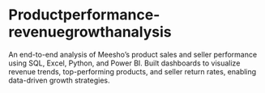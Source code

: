 # Productperformance-revenuegrowthanalysis
An end-to-end analysis of Meesho’s product sales and seller performance using SQL, Excel, Python, and Power BI. Built dashboards to visualize revenue trends, top-performing products, and seller return rates, enabling data-driven growth strategies.
